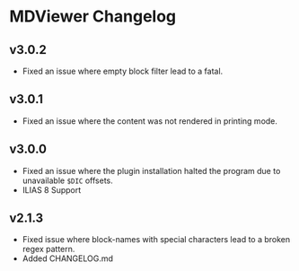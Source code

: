 # MDViewer Changelog

## v3.0.2

- Fixed an issue where empty block filter lead to a fatal.

## v3.0.1

- Fixed an issue where the content was not rendered in printing mode.

## v3.0.0

- Fixed an issue where the plugin installation halted the program due to unavailable `$DIC` offsets.
- ILIAS 8 Support

## v2.1.3

- Fixed issue where block-names with special characters lead to a broken regex pattern.
- Added CHANGELOG.md
